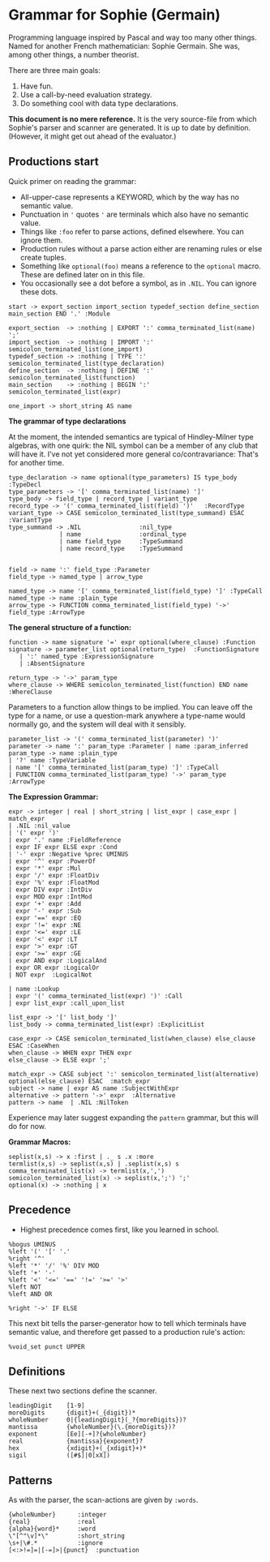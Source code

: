 # Grammar for Sophie (Germain)

Programming language inspired by Pascal and way too many other things.
Named for another French mathematician: Sophie Germain.
She was, among other things, a number theorist.

There are three main goals:

1. Have fun.
2. Use a call-by-need evaluation strategy.
3. Do something cool with data type declarations.

**This document is no mere reference.**
It is the very source-file from which Sophie's parser and scanner are generated.
It is up to date by definition.
(However, it might get out ahead of the evaluator.)

## Productions start

Quick primer on reading the grammar:

* All-upper-case represents a KEYWORD, which by the way has no semantic value.
* Punctuation in `'` quotes `'` are terminals which also have no semantic value.
* Things like `:foo` refer to parse actions, defined elsewhere. You can ignore them.
* Production rules without a parse action either are renaming rules or else create tuples.
* Something like `optional(foo)` means a reference to the `optional` macro. These are defined later on in this file.
* You occasionally see a dot before a symbol, as in `.NIL`. You can ignore these dots.

```
start -> export_section import_section typedef_section define_section main_section END '.' :Module

export_section  -> :nothing | EXPORT ':' comma_terminated_list(name) ';'
import_section  -> :nothing | IMPORT ':' semicolon_terminated_list(one_import)
typedef_section -> :nothing | TYPE ':' semicolon_terminated_list(type_declaration)
define_section  -> :nothing | DEFINE ':' semicolon_terminated_list(function)
main_section    -> :nothing | BEGIN ':' semicolon_terminated_list(expr)

one_import -> short_string AS name
```

**The grammar of type declarations**

At the moment, the intended semantics are typical of Hindley-Milner type algebras,
with one quirk: the NIL symbol can be a member of any club that will have it.
I've not yet considered more general co/contravariance: That's for another time.

```
type_declaration -> name optional(type_parameters) IS type_body :TypeDecl
type_parameters -> '[' comma_terminated_list(name) ']'
type_body -> field_type | record_type | variant_type
record_type -> '(' comma_terminated_list(field) ')'   :RecordType
variant_type -> CASE semicolon_terminated_list(type_summand) ESAC  :VariantType
type_summand -> .NIL                :nil_type
              | name                :ordinal_type
              | name field_type     :TypeSummand
              | name record_type    :TypeSummand


field -> name ':' field_type :Parameter
field_type -> named_type | arrow_type

named_type -> name '[' comma_terminated_list(field_type) ']' :TypeCall
named_type -> name :plain_type
arrow_type -> FUNCTION comma_terminated_list(field_type) '->' field_type :ArrowType

```

**The general structure of a function:**
```
function -> name signature '=' expr optional(where_clause) :Function
signature -> parameter_list optional(return_type)  :FunctionSignature
   | ':' named_type :ExpressionSignature
   | :AbsentSignature

return_type -> '->' param_type
where_clause -> WHERE semicolon_terminated_list(function) END name :WhereClause
```

Parameters to a function allow things to be implied.
You can leave off the type for a name,
or use a question-mark anywhere a type-name would normally go,
and the system will deal with it sensibly.
```
parameter_list -> '(' comma_terminated_list(parameter) ')'
parameter -> name ':' param_type :Parameter | name :param_inferred
param_type -> name :plain_type
| '?' name :TypeVariable
| name '[' comma_terminated_list(param_type) ']' :TypeCall
| FUNCTION comma_terminated_list(param_type) '->' param_type :ArrowType
```

**The Expression Grammar:**

```
expr -> integer | real | short_string | list_expr | case_expr | match_expr
| .NIL :nil_value
| '(' expr ')'
| expr '.' name :FieldReference
| expr IF expr ELSE expr :Cond
| '-' expr :Negative %prec UMINUS
| expr '^' expr :PowerOf
| expr '*' expr :Mul
| expr '/' expr :FloatDiv
| expr '%' expr :FloatMod
| expr DIV expr :IntDiv
| expr MOD expr :IntMod
| expr '+' expr :Add
| expr '-' expr :Sub
| expr '==' expr :EQ
| expr '!=' expr :NE
| expr '<=' expr :LE
| expr '<' expr :LT
| expr '>' expr :GT
| expr '>=' expr :GE
| expr AND expr :LogicalAnd
| expr OR expr :LogicalOr
| NOT expr  :LogicalNot

| name :Lookup
| expr '(' comma_terminated_list(expr) ')' :Call
| expr list_expr :call_upon_list

list_expr -> '[' list_body ']'
list_body -> comma_terminated_list(expr) :ExplicitList

case_expr -> CASE semicolon_terminated_list(when_clause) else_clause ESAC :CaseWhen
when_clause -> WHEN expr THEN expr
else_clause -> ELSE expr ';'

match_expr -> CASE subject ':' semicolon_terminated_list(alternative) optional(else_clause) ESAC  :match_expr
subject -> name | expr AS name :SubjectWithExpr
alternative -> pattern '->' expr  :Alternative
pattern -> name  | .NIL :NilToken
```
Experience may later suggest expanding the `pattern` grammar, but this will do for now.

**Grammar Macros:**
```
seplist(x,s) -> x :first | ._ s .x :more
termlist(x,s) -> seplist(x,s) | .seplist(x,s) s
comma_terminated_list(x) -> termlist(x,',')
semicolon_terminated_list(x) -> seplist(x,';') ';'
optional(x) -> :nothing | x
```

## Precedence

* Highest precedence comes first, like you learned in school.

```
%bogus UMINUS
%left '(' '[' '.'
%right '^'
%left '*' '/' '%' DIV MOD
%left '+' '-'
%left '<' '<=' '==' '!=' '>=' '>'
%left NOT
%left AND OR

%right '->' IF ELSE
```

This next bit tells the parser-generator how to tell which terminals have semantic value,
and therefore get passed to a production rule's action:
```
%void_set punct UPPER
```

## Definitions
These next two sections define the scanner.
```
leadingDigit    [1-9]
moreDigits      {digit}+(_{digit})*
wholeNumber     0|{leadingDigit}(_?{moreDigits})?
mantissa        {wholeNumber}(\.{moreDigits})?
exponent        [Ee][-+]?{wholeNumber}
real            {mantissa}{exponent}?
hex             {xdigit}+(_{xdigit}+)*
sigil           ([#$]|0[xX])
```
## Patterns
As with the parser, the scan-actions are given by `:words`.
```
{wholeNumber}      :integer
{real}             :real
{alpha}{word}*     :word
\"[^"\v]*\"        :short_string
\s+|\#.*           :ignore
[<:>!=]=|[-=]>|{punct}  :punctuation
```


